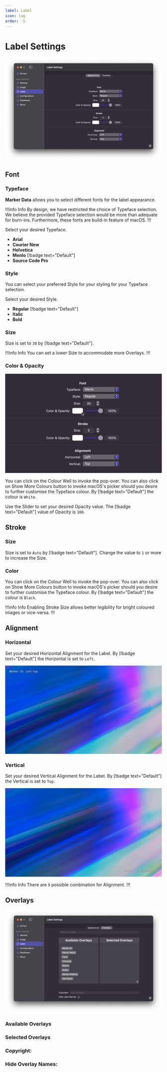```yaml
---
label: Label
icon: tag
order: -5
---
```

# Label Settings

![Label Settings](/assets/md-label-settings.png)

## Font

### Typeface

**Marker Data** allows you to select different fonts for the label appearance.

!!!info Info
By design, we have restricted the choice of Typeface selection. We believe the provided Typeface selection would be more than adequate for burn-ins. Furthermore, these fonts are build-in feature of macOS.
!!!

Select your desired Typeface.
- **Arial**
- **Courier New**
- **Helvetica**
- **Menlo** [!badge text="Default"]
- **Source Code Pro**

### Style

You can select your preferred Style for your styling for your Typeface selection.

Select your desired Style.
- **Regular** [!badge text="Default"]
- **Italic**
- **Bold**

### Size

Size is set to `30` by [!badge text="Default"].

!!!info Info
You can set a lower Size to accommodate more Overlays.
!!!

### Color & Opacity

![](/assets/md-label-settings_01.gif)

You can click on the Colour Well to invoke the pop-over. You can also click on Show More Colours button to invoke macOS's picker should you desire to further customise the Typeface colour. By [!badge text="Default"] the colour is `White`.

Use the Slider to set your desired Opacity value. The [!badge text="Default"] value of Opacity is `100`.

## Stroke

### Size

Size is set to `Auto` by [!badge text="Default"]. Change the value to `1` or more to increase the Size.

### Color

You can click on the Colour Well to invoke the pop-over. You can also click on Show More Colours button to invoke macOS's picker should you desire to further customise the Typeface colour. By [!badge text="Default"] the colour is `Black`.

!!!info Info
Enabling Stroke Size allows better legibility for bright coloured images or vice-versa.
!!!

## Alignment

### Horizontal

Set your desired Horizontal Alignment for the Label. By [!badge text="Default"] the Horizontal is set to `Left`.

![Horizontal set to Left, Vertical set to Top](/assets/md-label-settings_02.png)

### Vertical

Set your desired Vertical Alignment for the Label. By [!badge text="Default"] the Vertical is set to `Top`.

![Horizontal set to Right, Vertical set to Bottom](/assets/md-label-settings_03.png)

!!!info Info
There are `9` possible combination for Alignment.
!!!

## Overlays

![](/assets/md-label-overlays-settings.png)

### Available Overlays

### Selected Overlays

### Copyright:

### Hide Overlay Names:
